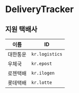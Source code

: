 # DeliveryTracker

## 지원 택배사
|이름|ID|
|---|---|
|대한통운|`kr.logistics`|
|우체국|`kr.epost`|
|로젠택배|`kr.ilogen`|
|롯데택배|`kr.lotte`|
